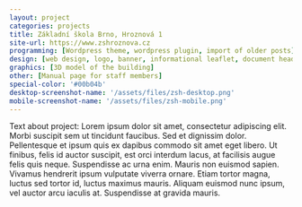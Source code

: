 ```yaml
---
layout: project
categories: projects
title: Základní škola Brno, Hroznová 1
site-url: https://www.zshroznova.cz
programming: [Wordpress theme, wordpress plugin, import of older posts]
design: [web design, logo, banner, informational leaflet, document header]
graphics: [3D model of the building]
other: [Manual page for staff members]
special-color: '#00b04b'
desktop-screenshot-name: '/assets/files/zsh-desktop.png'
mobile-screenshot-name: '/assets/files/zsh-mobile.png'
---
```

Text about project: Lorem ipsum dolor sit amet, consectetur adipiscing elit. Morbi suscipit sem ut tincidunt faucibus. Sed et dignissim dolor. Pellentesque et ipsum quis ex dapibus commodo sit amet eget libero. Ut finibus, felis id auctor suscipit, est orci interdum lacus, at facilisis augue felis quis neque. Suspendisse ac urna enim. Mauris non euismod sapien. Vivamus hendrerit ipsum vulputate viverra ornare. Etiam tortor magna, luctus sed tortor id, luctus maximus mauris. Aliquam euismod nunc ipsum, vel auctor arcu iaculis at. Suspendisse at gravida mauris. 